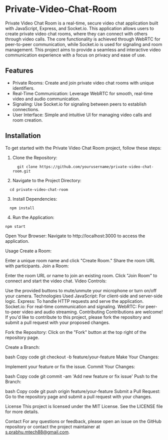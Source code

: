 # Private-Video-Chat-Room
Private Video Chat Room is a real-time, secure video chat application built with JavaScript, Express, and Socket.io. This application allows users to create private video chat rooms, where they can connect with others through video calls. The core functionality is achieved through WebRTC for peer-to-peer communication, while Socket.io is used for signaling and room management. This project aims to provide a seamless and interactive video communication experience with a focus on privacy and ease of use.

## Features

* Private Rooms: Create and join private video chat rooms with unique identifiers.
* Real-Time Communication: Leverage WebRTC for smooth, real-time video and audio communication.
* Signaling: Use Socket.io for signaling between peers to establish connections.
* User Interface: Simple and intuitive UI for managing video calls and room creation.

## Installation
To get started with the Private Video Chat Room project, follow these steps:

1. Clone the Repository:
   ```
     git clone https://github.com/yourusername/private-video-chat-room.git
   ```
2. Navigate to the Project Directory:
  ```
    cd private-video-chat-room
  ```
3. Install Dependencies:
  ```
    npm install
  ```
4. Run the Application:
  ```
  npm start
  ```

Open Your Browser:
Navigate to http://localhost:3000 to access the application.

Usage
Create a Room:

Enter a unique room name and click "Create Room."
Share the room URL with participants.
Join a Room:

Enter the room URL or name to join an existing room.
Click "Join Room" to connect and start the video chat.
Video Controls:

Use the provided buttons to mute/unmute your microphone or turn on/off your camera.
Technologies Used
JavaScript: For client-side and server-side logic.
Express: To handle HTTP requests and serve the application.
Socket.io: For real-time communication and signaling.
WebRTC: For peer-to-peer video and audio streaming.
Contributing
Contributions are welcome! If you'd like to contribute to this project, please fork the repository and submit a pull request with your proposed changes.

Fork the Repository:
Click on the "Fork" button at the top right of the repository page.

Create a Branch:

bash
Copy code
git checkout -b feature/your-feature
Make Your Changes:

Implement your feature or fix the issue.
Commit Your Changes:

bash
Copy code
git commit -am 'Add new feature or fix issue'
Push to the Branch:

bash
Copy code
git push origin feature/your-feature
Submit a Pull Request:
Go to the repository page and submit a pull request with your changes.

License
This project is licensed under the MIT License. See the LICENSE file for more details.

Contact
For any questions or feedback, please open an issue on the GitHub repository or contact the project maintainer at s.prabhu.mtech88@gmail.com.
